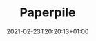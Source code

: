---
title: "Paperpile"
images: # Create a folder in /static/images/tools that has the same name as this current markdown file and place the images there. We only need the file name here. If this is not clear, please refer to existing tools as references.
  - path: paperpile.com_features_.png
  - path: google-docs-citations-bibliography.mp4
  - path: import-pdfs.mp4
  - path: download-pdfs.mp4
  - path: attach-supplementary-material.png
  - path: google-scholar-integration.png
  - path: online-search.png
  - path: paperpile.com_pricing_.png
  - path: "CleanShot 2021-02-23 at 20.22.13@2x.png"
  - path: "CleanShot 2021-02-23 at 20.22.27@2x.png"
  - path: "CleanShot 2021-02-23 at 20.22.51@2x.png"
  - path: "CleanShot 2021-02-23 at 20.23.51@2x.png"
  - path: "CleanShot 2021-02-23 at 20.24.58@2x.png"
  - path: "Screenshot 2021-02-23 at 20.23.27.png"
  - path: "Screenshot 2021-02-23 at 20.24.09.png"
  - path: "Screenshot 2021-02-23 at 20.24.17.png"
  - path: "Screenshot 2021-02-23 at 20.24.25.png"
  - path: "Screenshot 2021-02-23 at 20.24.37.png"
categories:
  - "Project Management"
tags:
  - "Reference Management"
links:
  - name: paperpile
    link: https://paperpile.com
summary: "Reference manager made by scientists for scientists using modern technology"
features:
  - ""
platforms:
  - Web
  - Mac
  - Win
  - Linux
  - Android
  - iOS
fields:
  - "General and Interdisciplinary"
plans:
  - name:
    description:
makers: # the makers of the tool
  - name:
    description:
author:    # the person who submitted this tool to KausalFlow
date: 2021-02-23T20:20:13+01:00
draft: false
---